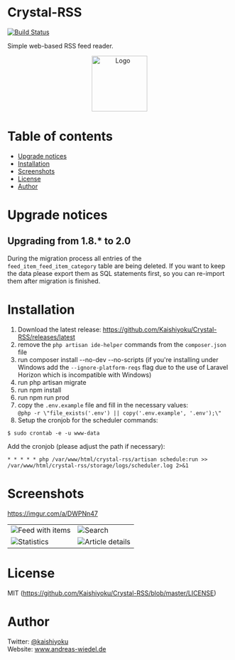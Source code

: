 # Crystal-RSS

[![Build Status](https://travis-ci.org/Kaishiyoku/Crystal-RSS.svg?branch=master)](https://travis-ci.org/Kaishiyoku/Crystal-RSS)

Simple web-based RSS feed reader.

<p align="center">
 <img src="https://crystal-rss.rocks/img/logo.svg" alt="Logo" width="125"/>
</p>

Table of contents
=================
  * [Upgrade notices](#upgrade-notices)
  * [Installation](#installation)
  * [Screenshots](#screenshots)
  * [License](#license)
  * [Author](#author)

Upgrade notices
===============

Upgrading from 1.8.* to 2.0
---------------------------
During the migration process all entries of the `feed_item_feed_item_category` table are being deleted.
If you want to keep the data please export them as SQL statements first, so you can re-import them after migration is finished. 

Installation
============
1. Download the latest release: https://github.com/Kaishiyoku/Crystal-RSS/releases/latest
2. remove the `php artisan ide-helper` commands from the `composer.json` file
3. run composer install --no-dev --no-scripts (if you're installing under Windows add the `--ignore-platform-reqs` flag due to the use of Laravel Horizon which is incompatible with Windows)
4. run php artisan migrate
5. run npm install
6. run npm run prod
7. copy the `.env.example` file and fill in the necessary values:  
`@php -r \"file_exists('.env') || copy('.env.example', '.env');\"`
8. Setup the cronjob for the scheduler commands:  
```
$ sudo crontab -e -u www-data
```
Add the cronjob (please adjust the path if necessary):
```
* * * * * php /var/www/html/crystal-rss/artisan schedule:run >> /var/www/html/crystal-rss/storage/logs/scheduler.log 2>&1
```

Screenshots
===========
https://imgur.com/a/DWPNn47

|                                                              |                                                              |
|--------------------------------------------------------------|--------------------------------------------------------------|
| ![Feed with items](https://i.imgur.com/Azv6eUS.png?raw=true) | ![Search](https://i.imgur.com/kD5T53C.png?raw=true)          |
| ![Statistics](https://i.imgur.com/ICdkbS7.png?raw=true)      | ![Article details](https://i.imgur.com/nzfbnj4.png?raw=true) |

License
=======
MIT (https://github.com/Kaishiyoku/Crystal-RSS/blob/master/LICENSE)


Author
======
Twitter: [@kaishiyoku](https://twitter.com/kaishiyoku)  
Website: www.andreas-wiedel.de
